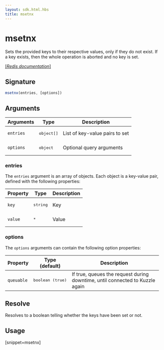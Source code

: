 ```yaml
---
layout: sdk.html.hbs
title: msetnx
---
```


# msetnx

Sets the provided keys to their respective values, only if they do not exist. If a key exists, then the whole operation is aborted and no key is set.

[[_Redis documentation_]](https://redis.io/commands/msetnx)

## Signature

```js
msetnx(entries, [options])
```

## Arguments

| Arguments    | Type    | Description |
|--------------|---------|-------------|
| `entries` | <pre>object[]</pre> | List of key-value pairs to set |
| ``options`` | <pre>object</pre> | Optional query arguments |

### entries

The `entries` argument is an array of objects. Each object is a key-value pair, defined with the following properties:

| Property | Type | Description |
|---|---|---|
| `key` | <pre>string</pre> | Key |
| `value` | <pre>*</pre> | Value |

### options

The `options` arguments can contain the following option properties:

| Property   | Type (default)   | Description                       |
| ---------- | ------- | --------------------------------- |
| `queuable` | <pre>boolean (true)</pre> | If true, queues the request during downtime, until connected to Kuzzle again |

## Resolve

Resolves to a boolean telling whether the keys have been set or not.

## Usage

[snippet=msetnx]
